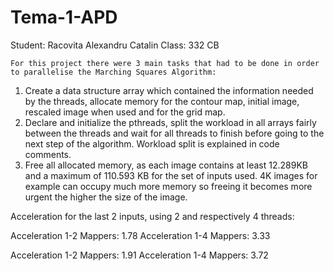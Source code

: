 # Tema-1-APD
Student: Racovita Alexandru Catalin
Class: 332 CB

	For this project there were 3 main tasks that had to be done in order to parallelise the Marching Squares Algorithm: 
1. Create a data structure array which contained the information needed by the threads, allocate memory for the contour map, 
initial image, rescaled image when used and for the grid map.
2. Declare and initialize the pthreads, split the workload in all arrays fairly between the threads and wait for all threads
to finish before going to the next step of the algorithm. Workload split is explained in code comments.
3. Free all allocated memory, as each image contains at least 12.289KB and a maximum of 110.593 KB for the set of inputs used.
4K images for example can occupy much more memory so freeing it becomes more urgent the higher the size of the image.

Acceleration for the last 2 inputs, using 2 and respectively 4 threads:

Acceleration 1-2 Mappers: 1.78
Acceleration 1-4 Mappers: 3.33

Acceleration 1-2 Mappers: 1.91
Acceleration 1-4 Mappers: 3.72

